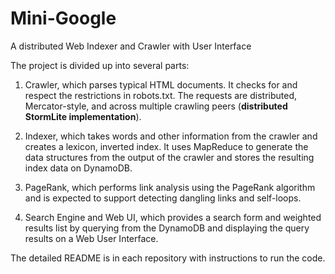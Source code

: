# Mini-Google

A distributed Web Indexer and Crawler with User Interface

The project is divided up into several parts:

1. Crawler, which parses typical HTML documents. It checks for and respect the restrictions in robots.txt. The requests are distributed, Mercator-style, and across multiple crawling peers (**distributed StormLite implementation**).

2. Indexer, which takes words and other information from the crawler and creates a lexicon, inverted index. It uses MapReduce to generate the data structures from the output of the crawler and stores the resulting index data on DynamoDB.

3. PageRank, which performs link analysis using the PageRank algorithm and is expected to support detecting dangling links and self-loops.

4. Search Engine and Web UI, which provides a search form and weighted results list by querying from the DynamoDB and displaying the query results on a Web User Interface.

The detailed README is in each repository with instructions to run the code.
